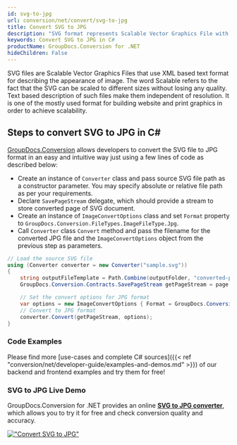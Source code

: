 ```yaml
---
id: svg-to-jpg
url: conversion/net/convert/svg-to-jpg
title: Convert SVG to JPG
description: "SVG format represents Scalable Vector Graphics File with .svg extension. Learn how to convert SVG to JPG file programmatically in C# language using GroupDocs.Conversion for .NET library."
keywords: Convert SVG to JPG in C#
productName: GroupDocs.Conversion for .NET
hideChildren: False
---
```


SVG files are Scalable Vector Graphics Files that use XML based text format for describing the appearance of image. The word Scalable refers to the fact that the SVG can be scaled to different sizes without losing any quality. Text based description of such files make them independent of resolution. It is one of the mostly used format for building website and print graphics in order to achieve scalability.

## Steps to convert SVG to JPG in C#

[GroupDocs.Conversion](https://products.groupdocs.com/conversion/net) allows developers to convert the SVG file to JPG format in an easy and intuitive way just using a few lines of code as described below:

* Create an instance of `Converter` class and pass source SVG file path as a constructor parameter. You may specify absolute or relative file path as per your requirements. 
* Declare `SavePageStream` delegate, which should provide a stream to store converted page of SVG document.
* Create an instance of `ImageConvertOptions` class and set `Format` property to `GroupDocs.Conversion.FileTypes.ImageFileType.Jpg`.
* Call `Converter` class `Convert` method and pass the filename for the converted JPG file and the `ImageConvertOptions` object from the previous step as parameters.

```csharp
// Load the source SVG file
using (Converter converter = new Converter("sample.svg"))
{
    string outputFileTemplate = Path.Combine(outputFolder, "converted-page-{0}.jpg");
    GroupDocs.Conversion.Contracts.SavePageStream getPageStream = page => new FileStream(string.Format(outputFileTemplate, page), FileMode.Create);

    // Set the convert options for JPG format
    var options = new ImageConvertOptions { Format = GroupDocs.Conversion.FileTypes.ImageFileType.Jpg };   
    // Convert to JPG format
    converter.Convert(getPageStream, options);
}
```

### Code Examples

Please find more [use-cases and complete C# sources]({{< ref "conversion/net/developer-guide/examples-and-demos.md" >}}) of our backend and frontend examples and try them for free!

### SVG to JPG Live Demo

GroupDocs.Conversion for .NET provides an online [**SVG to JPG converter**](https://products.groupdocs.app/conversion/svg-to-jpg), which allows you to try it for free and check conversion quality and accuracy.

[!["Convert SVG to JPG"](conversion/net/images/convert-to-jpg/convert-svg-to-jpg.png)](https://products.groupdocs.app/conversion/svg-to-jpg)